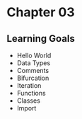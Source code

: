 # Chapter 03

## Learning Goals

- Hello World
- Data Types
- Comments
- Bifurcation
- Iteration
- Functions
- Classes
- Import